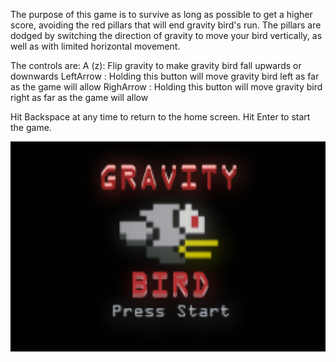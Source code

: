 The purpose of this game is to survive as long as possible to get a higher score, avoiding the red pillars that will end gravity bird's run.
The pillars are dodged by switching the direction of gravity to move your bird vertically, as well as with limited horizontal movement.

The controls are:
A (z): Flip gravity to make gravity bird fall upwards or downwards
LeftArrow : Holding this button will move gravity bird left as far as the game will allow
RighArrow : Holding this button will move gravity bird right as far as the game will allow

Hit Backspace at any time to return to the home screen.
Hit Enter to start the game.

<img src="https://github.com/vsantino720/GBAGravityBird/blob/main/images/welcome.png?raw=true" width="700">
